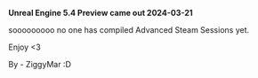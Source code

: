 **Unreal Engine 5.4 Preview came out 2024-03-21**

sooooooooo no one has compiled Advanced Steam Sessions yet.

Enjoy <3

By - ZiggyMar :D
